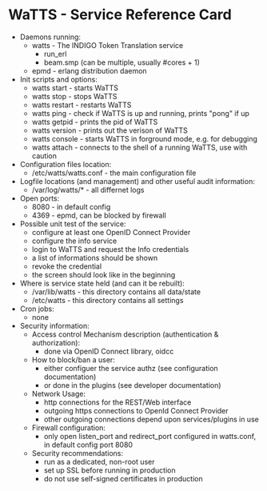 # WaTTS - Service Reference Card

* Daemons running:
  * watts - The INDIGO Token Translation service
    * run_erl
    * beam.smp (can be multiple, usually #cores + 1)
  * epmd - erlang distribution daemon
* Init scripts and options:
  * watts start - starts WaTTS
  * watts stop - stops WaTTS
  * watts restart - restarts WaTTS
  * watts ping - check if WaTTS is up and running, prints "pong" if up
  * watts getpid - prints the pid of WaTTS
  * watts version - prints out the verison of WaTTS
  * watts console - starts WaTTS in forground mode, e.g. for debugging
  * watts attach - connects to the shell of a running WaTTS, use with caution
* Configuration files location:
  * /etc/watts/watts.conf - the main configuration file
* Logfile locations (and management) and other useful audit information:
  * /var/log/watts/* - all differnet logs
* Open ports:
  * 8080 - in default config
  * 4369 - epmd, can be blocked by firewall
* Possible unit test of the service:
  * configure at least one OpenID Connect Provider
  * configure the info service
  * login to WaTTS and request the Info credentials
  * a list of informations should be shown
  * revoke the credential
  * the screen should look like in the beginning
* Where is service state held (and can it be rebuilt):
  * /var/lib/watts - this directory contains all data/state
  * /etc/watts - this directory contains all settings
* Cron jobs:
  * none
* Security information:
  * Access control Mechanism description (authentication & authorization):
    * done via OpenID Connect library, oidcc
  * How to block/ban a user:
    * either configuer the service authz (see configuration documentation)
    * or done in the plugins (see developer documentation)
  * Network Usage:
    * http connections for the REST/Web interface
    * outgoing https connections to OpenId Connect Provider
    * other outgoing connections depend upon services/plugins in use
  * Firewall configuration:
    * only open listen_port and redirect_port configured in watts.conf, in default config port 8080
  * Security recommendations:
    * run as a dedicated, non-root user
    * set up SSL before running in production
    * do not use self-signed certificates in production
